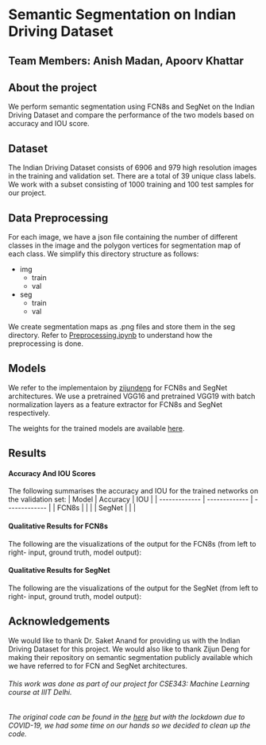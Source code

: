 # Semantic Segmentation on Indian Driving Dataset

## Team Members: Anish Madan, Apoorv Khattar

## About the project
We perform semantic segmentation using FCN8s and SegNet on the Indian Driving Dataset and compare the performance of the two models based on accuracy and IOU score.

## Dataset
The Indian Driving Dataset consists of 6906 and 979 high resolution images in the training and validation set. There are a total of 39 unique class labels. We work with a subset consisting of 1000 training and 100 test samples for our project.

## Data Preprocessing
For each image, we have a json file containing the number of different classes in the image and the polygon vertices for segmentation map of each class. We simplify this directory structure as follows:
  - img
    - train
    - val
  - seg
    - train
    - val
    
We create segmentation maps as .png files and store them in the seg directory. Refer to [Preprocessing.ipynb](https://github.com/anishmadan23/semantic-segmentation-indian-driving-dataset/blob/master/Preprocessing.ipynb) to understand how the preprocessing is done.

## Models
We refer to the implementaion by [zijundeng](https://github.com/zijundeng/pytorch-semantic-segmentation) for FCN8s and SegNet architectures. We use a pretrained VGG16 and pretrained VGG19 with batch normalization layers as a feature extractor for FCN8s and SegNet respectively.

The weights for the trained models are available [here](https://drive.google.com/drive/folders/1O7DhhZuJGWqSjCkbcv-uWFDDb5o1IVce?usp=sharing).

## Results
#### Accuracy And IOU Scores
The following summarises the accuracy and IOU for the trained networks on the validation set:
| Model  | Accuracy | IOU |
| ------------- | ------------- | ------------- |
| FCN8s  |   |   |
| SegNet |   |   |

#### Qualitative Results for FCN8s
The following are the visualizations of the output for the FCN8s (from left to right- input, ground truth, model output):

#### Qualitative Results for SegNet
The following are the visualizations of the output for the SegNet (from left to right- input, ground truth, model output):

## Acknowledgements
We would like to thank Dr. Saket Anand for providing us with the Indian Driving Dataset for this project. We would also like to thank Zijun Deng for making their repository on semantic segmentation publicly available which we have referred to for FCN and SegNet architectures.

###### This work was done as part of our project for CSE343: Machine Learning course at IIIT Delhi.
###### The original code can be found in the [here](https://github.com/anishmadan23/semantic-segmentation-indian-driving-dataset/tree/master/old) but with the lockdown due to COVID-19, we had some time on our hands so we decided to clean up the code.
